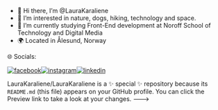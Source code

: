 - 👋 Hi there, I’m @LauraKaraliene
- 👀 I’m interested in nature, dogs, hiking, technology and space.
- 📖 I’m currently studying Front-End development at Noroff School of Technology and Digital Media
- 🌍 Located in Ålesund, Norway
  
  
🌐 Socials:

[![facebook ](https://github.com/LauraKaraliene/LauraKaraliene/assets/98472609/93c2e603-b6ea-42fd-a746-43d23c77402a)][1][![instagram](https://github.com/LauraKaraliene/LauraKaraliene/assets/98472609/7448d30b-4e8c-4e5c-b487-64bce97390df)][2][![linkedin](https://github.com/LauraKaraliene/LauraKaraliene/assets/98472609/ea50f630-e35e-4f7b-be2d-c1d030dae5d1)][3]

[1]: https://www.facebook.com/LAURA_KARALIENE
[2]: https://www.instagram.com/LAURA_KARALIENE
[3]: www.linkedin.com/in/laura-karaliene-31476657






LauraKaraliene/LauraKaraliene is a ✨ special ✨ repository because its `README.md` (this file) appears on your GitHub profile.
You can click the Preview link to take a look at your changes.
--->
